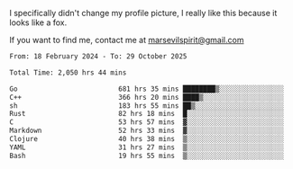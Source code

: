 I specifically didn't change my profile picture, I really like this because it looks like a fox.

If you want to find me, contact me at marsevilspirit@gmail.com

<!--START_SECTION:waka-->

```txt
From: 18 February 2024 - To: 29 October 2025

Total Time: 2,050 hrs 44 mins

Go                         681 hrs 35 mins ████████▒░░░░░░░░░░░░░░░░   33.24 %
C++                        366 hrs 20 mins ████▒░░░░░░░░░░░░░░░░░░░░   17.86 %
sh                         183 hrs 55 mins ██▒░░░░░░░░░░░░░░░░░░░░░░   08.97 %
Rust                       82 hrs 18 mins  █░░░░░░░░░░░░░░░░░░░░░░░░   04.01 %
C                          53 hrs 57 mins  ▓░░░░░░░░░░░░░░░░░░░░░░░░   02.63 %
Markdown                   52 hrs 33 mins  ▓░░░░░░░░░░░░░░░░░░░░░░░░   02.56 %
Clojure                    40 hrs 38 mins  ▒░░░░░░░░░░░░░░░░░░░░░░░░   01.98 %
YAML                       31 hrs 27 mins  ▒░░░░░░░░░░░░░░░░░░░░░░░░   01.53 %
Bash                       19 hrs 55 mins  ▒░░░░░░░░░░░░░░░░░░░░░░░░   00.97 %
```

<!--END_SECTION:waka-->
